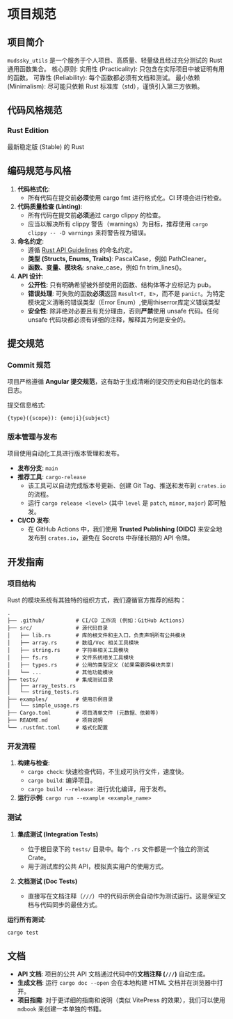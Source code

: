 # 项目规范

## 项目简介

`mudssky_utils` 是一个服务于个人项目、高质量、轻量级且经过充分测试的 Rust 通用函数集合。
核心原则:
实用性 (Practicality): 只包含在实际项目中被证明有用的函数。
可靠性 (Reliability): 每个函数都必须有文档和测试。
最小依赖 (Minimalism): 尽可能只依赖 Rust 标准库（std），谨慎引入第三方依赖。

## 代码风格规范

### Rust Edition

最新稳定版 (Stable) 的 Rust

## 编码规范与风格

1. **代码格式化**:
   - 所有代码在提交前**必须**使用 cargo fmt 进行格式化。CI 环境会进行检查。
2. **代码质量检查 (Linting)**:
   - 所有代码在提交前**必须**通过 cargo clippy 的检查。
   - 应当以解决所有 clippy 警告（warnings）为目标，推荐使用 `cargo clippy -- -D warnings` 来将警告视为错误。
3. **命名约定**:
   - 遵循 [Rust API Guidelines](https://www.google.com/url?sa=E&q=https%3A%2F%2Frust-lang.github.io%2Fapi-guidelines%2Fintroduction.html) 的命名约定。
   - **类型 (Structs, Enums, Traits)**: PascalCase，例如 PathCleaner。
   - **函数、变量、模块名**: snake_case，例如 fn trim_lines()。
4. **API 设计**:
   - **公开性**: 只有明确希望被外部使用的函数、结构体等才应标记为 pub。
   - **错误处理**: 可失败的函数**必须**返回 `Result<T, E>`，而不是 `panic!`。为特定模块定义清晰的错误类型（Error Enum）,使用thiserror库定义错误类型
   - **安全性**: 除非绝对必要且有充分理由，否则**严禁**使用 unsafe 代码。任何 unsafe 代码块都必须有详细的注释，解释其为何是安全的。

## 提交规范

### Commit 规范

项目严格遵循 **Angular 提交规范**，这有助于生成清晰的提交历史和自动化的版本日志。

提交信息格式:

```
{type}({scope}): {emoji}{subject}
```

### 版本管理与发布

项目使用自动化工具进行版本管理和发布。

- **发布分支**: `main`
- **推荐工具**: `cargo-release`
  - 该工具可以自动完成版本号更新、创建 Git Tag、推送和发布到 `crates.io` 的流程。
  - 运行 `cargo release <level>` (其中 `level` 是 `patch`, `minor`, `major`) 即可触发。
- **CI/CD 发布**:
  - 在 GitHub Actions 中，我们使用 **Trusted Publishing (OIDC)** 来安全地发布到 `crates.io`，避免在 Secrets 中存储长期的 API 令牌。

## 开发指南

### 项目结构

Rust 的模块系统有其独特的组织方式，我们遵循官方推荐的结构：

```
.
├── .github/          # CI/CD 工作流 (例如：GitHub Actions)
├── src/              # 源代码目录
│   ├── lib.rs        # 库的根文件和主入口，负责声明所有公共模块
│   ├── array.rs      # 数组/Vec 相关工具模块
│   ├── string.rs     # 字符串相关工具模块
│   ├── fs.rs         # 文件系统相关工具模块
│   ├── types.rs      # 公用的类型定义 (如果需要跨模块共享)
│   └── ...           # 其他功能模块
├── tests/            # 集成测试目录
│   ├── array_tests.rs
│   └── string_tests.rs
├── examples/         # 使用示例目录
│   └── simple_usage.rs
├── Cargo.toml        # 项目清单文件 (元数据、依赖等)
├── README.md         # 项目说明
└── .rustfmt.toml     # 格式化配置
```

### 开发流程

1. **构建与检查**:
    - `cargo check`: 快速检查代码，不生成可执行文件，速度快。
    - `cargo build`: 编译项目。
    - `cargo build --release`: 进行优化编译，用于发布。
2. **运行示例**: `cargo run --example <example_name>`

### 测试

1. **集成测试 (Integration Tests)**
    - 位于根目录下的 `tests/` 目录中。每个 `.rs` 文件都是一个独立的测试 Crate。
    - 用于测试库的公共 API，模拟真实用户的使用方式。

2. **文档测试 (Doc Tests)**
    - 直接写在文档注释（`///`）中的代码示例会自动作为测试运行。这是保证文档与代码同步的最佳方式。

**运行所有测试:**

```bash
cargo test
```

## 文档

- **API 文档**: 项目的公共 API 文档通过代码中的**文档注释 (`///`)** 自动生成。
- **生成文档**: 运行 `cargo doc --open` 会在本地构建 HTML 文档并在浏览器中打开。
- **项目指南**: 对于更详细的指南和说明（类似 VitePress 的效果），我们可以使用 `mdbook` 来创建一本单独的书籍。
